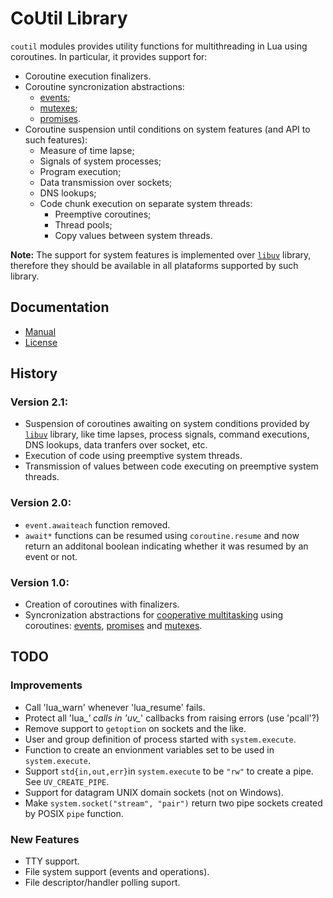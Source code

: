 CoUtil Library
==============

`coutil` modules provides utility functions for multithreading in Lua using coroutines. In particular, it provides support for:

- Coroutine execution finalizers.
- Coroutine syncronization abstractions:
	- [events](https://en.wikipedia.org/wiki/Async/await);
	- [mutexes](https://en.wikipedia.org/wiki/Mutex);
	- [promises](https://en.wikipedia.org/wiki/Futures_and_promises).
- Coroutine suspension until conditions on system features (and API to such features):
	- Measure of time lapse;
	- Signals of system processes;
	- Program execution;
	- Data transmission over sockets;
	- DNS lookups;
	- Code chunk execution on separate system threads:
		- Preemptive coroutines;
		- Thread pools;
		- Copy values between system threads.

**Note:** The support for system features is implemented over [`libuv`](https://libuv.org/) library,
therefore they should be available in all plataforms supported by such library.

Documentation
-------------

- [Manual](doc/manual.md)
- [License](LICENSE)

History
-------

### Version 2.1:
- Suspension of coroutines awaiting on system conditions provided by [`libuv`](https://libuv.org/) library, like time lapses, process signals, command executions, DNS lookups, data tranfers over socket, etc.
- Execution of code using preemptive system threads.
- Transmission of values between code executing on preemptive system threads.

### Version 2.0:
- `event.awaiteach` function removed.
- `await*` functions can be resumed using `coroutine.resume` and now return an additonal boolean indicating whether it was resumed by an event or not.

### Version 1.0:
- Creation of coroutines with finalizers.
- Syncronization abstractions for [cooperative multitasking](https://en.wikipedia.org/wiki/Cooperative_multitasking) using coroutines: [events](https://en.wikipedia.org/wiki/Async/await), [promises](https://en.wikipedia.org/wiki/Futures_and_promises) and [mutexes](https://en.wikipedia.org/wiki/Mutex).

TODO
----

### Improvements

- Call 'lua_warn' whenever 'lua_resume' fails.
- Protect all 'lua_*' calls in 'uv_*' callbacks from raising errors (use 'pcall'?)
- Remove support to `getoption` on sockets and the like.
- User and group definition of process started with `system.execute`.
- Function to create an envionment variables set to be used in `system.execute`.
- Support `std{in,out,err}`in `system.execute` to be `"rw"` to create a pipe. See `UV_CREATE_PIPE`.
- Support for datagram UNIX domain sockets (not on Windows).
- Make `system.socket("stream", "pair")` return two pipe sockets created by POSIX `pipe` function.

### New Features

- TTY support.
- File system support (events and operations).
- File descriptor/handler polling suport.
